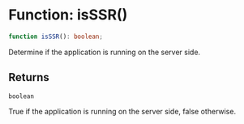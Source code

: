 # Function: isSSR()

```ts
function isSSR(): boolean;
```

Determine if the application is running on the server side.

## Returns

`boolean`

True if the application is running on the server side, false otherwise.

